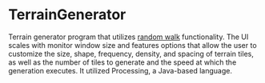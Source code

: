 # TerrainGenerator
Terrain generator program that utilizes [random walk](https://en.wikipedia.org/wiki/Random_walk) functionality.  The UI scales with monitor window size and features options that allow the user to customize the size, shape, frequency, density, and spacing of terrain tiles, as well as the number of tiles to generate and the speed at which the generation executes. It utilized Processing, a Java-based language.

